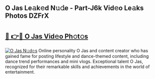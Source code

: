 ## O Jas Le𝚊k𝚎d N𝚞𝚍e - Part-J6k Vid𝚎o Le𝚊ks Photos DZFrX

# <h2><a href="http://fbfvf1j.evod.top/?m=O+Jas">🔗 👉🔴 O Jas Vid𝚎o Ph𝚘t𝚘s</a></h2>

[![O Jas N𝚞d𝚎s](https://i.imgur.com/8V9OHl7.gif)](http://fbfvf1j.evod.top/?m=O+Jas)
Online personality O Jas and content creator who has gained fame for posting lifestyle and dance-themed content, including dance trend performances and mini vlogs. Exceptional talent O Jas, recognized for their remarkable skills and achievements in the world of entertainment. 
